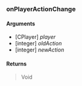 ### onPlayerActionChange

#### Arguments

- [CPlayer] *player*
- [integer] *oldAction*
- [integer] *newAction*

#### Returns
> Void
